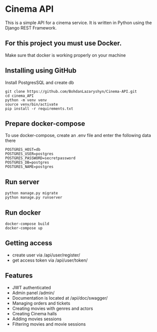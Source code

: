 # Cinema API
This is a simple API for a cinema service. It is written in Python using the Django REST Framework.
## For this project you must use Docker.
Make sure that docker is working properly on your machine
## Installing using GitHub
Install PostgresSQL and create db
```
git clone https://github.com/BohdanLazaryshyn/Cinema-API.git
cd cinema_API
python -m venv venv
source venv/bin/activate
pip install -r requirements.txt
```
## Prepare docker-compose
To use docker-compose, create an .env file and enter the following data there
```
POSTGRES_HOST=db
POSTGRES_USER=postgres
POSTGRES_PASSWORD=secretpassword
POSTGRES_DB=postgres
POSTGRES_NAME=postgres
```
## Run server
```
python manage.py migrate
python manage.py runserver
```
## Run docker
```
docker-compose build
docker-compose up
```
## Getting access
+ create user via /api/user/register/
+ get access token via /api/user/token/
## Features
+ JWT authenticated
+ Admin panel /admin/
+ Documentation is located at /api/doc/swagger/
+ Managing orders and tickets
+ Creating movies with genres and actors
+ Creating Cinema halls
+ Adding movies sessions
+ Filtering movies and movie sessions
